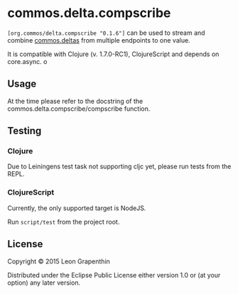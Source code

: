# commos.delta.compscribe

`[org.commos/delta.compscribe "0.1.6"]` can be used to stream and combine [commos.deltas](http://github.com/commos/delta) from multiple endpoints to one value.

It is compatible with Clojure (v. 1.7.0-RC1), ClojureScript and depends on core.async.
o
## Usage

At the time please refer to the docstring of the commos.delta.compscribe/compscribe function.

## Testing

### Clojure

Due to Leiningens test task not supporting cljc yet, please run tests from the REPL.

### ClojureScript

Currently, the only supported target is NodeJS.

Run `script/test` from the project root.

## License

Copyright © 2015 Leon Grapenthin

Distributed under the Eclipse Public License either version 1.0 or (at your option) any later version.
